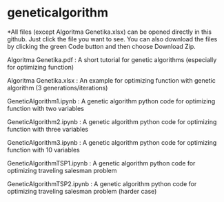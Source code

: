 # geneticalgorithm

*All files (except Algoritma Genetika.xlsx) can be opened directly in this github. Just click the file you want to see. You can also download the files by clicking the green Code button and then choose Download Zip.

Algoritma Genetika.pdf : A short tutorial for genetic algorithms (especially for optimizing function)

Algoritma Genetika.xlsx : An example for optimizing function with genetic algorithm (3 generations/iterations)

GeneticAlgorithm1.ipynb : A genetic algorithm python code for optimizing function with two variables

GeneticAlgorithm2.ipynb : A genetic algorithm python code for optimizing function with three variables

GeneticAlgorithm3.ipynb : A genetic algorithm python code for optimizing function with 10 variables

GeneticAlgorithmTSP1.ipynb : A genetic algorithm python code for optimizing traveling salesman problem

GeneticAlgorithmTSP2.ipynb : A genetic algorithm python code for optimizing traveling salesman problem (harder case)
